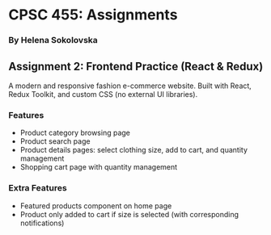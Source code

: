# CPSC 455: Assignments

### By Helena Sokolovska

## Assignment 2: Frontend Practice (React & Redux)

A modern and responsive fashion e-commerce website. Built with React, Redux Toolkit, and custom CSS (no external UI libraries).

### Features
- Product category browsing page
- Product search page
- Product details pages: select clothing size, add to cart, and quantity management
- Shopping cart page with quantity management

### Extra Features
- Featured products component on home page
- Product only added to cart if size is selected (with corresponding notifications)